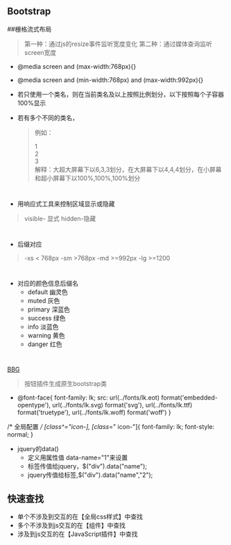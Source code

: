## Bootstrap

##栅格流式布局
> 第一种：通过js的resize事件监听宽度变化
> 第二种：通过媒体查询监听screen宽度
+ @media screen and (max-width:768px){}
+ @media screen and (min-width:768px) and (max-width:992px){}

+ 若只使用一个类名，则在当前类名及以上按照比例划分，以下按照每个子容器100%显示
+ 若有多个不同的类名，
    > 例如：
    > <div class="col-md-4 col-lg-6">1</div>
    > <div class="col-md-4 col-lg-3">2</div>
    > <div class="col-md-4 col-lg-3">3</div>
    > 解释：大超大屏幕下以6,3,3划分，在大屏幕下以4,4,4划分，在小屏幕和超小屏幕下以100%,100%,100%划分

# 
+ 用响应式工具来控制区域显示或隐藏
> visible- 显式 
> hidden-隐藏

# 
+ 后缀对应
> -xs < 768px
> -sm >768px
> -md >=992px
> -lg >=1200

# 
+ 对应的颜色信息后缀名
	- default 幽灵色
	- muted 灰色
	- primary 深蓝色
	- success 绿色
	- info 淡蓝色
	- warning 黄色
	- danger 红色

# 
[BBG](http://blog.koalite.com/bbg/ "bootstrap插件")
> 按钮插件生成原生bootstrap类

+  @font-face{
     font-family: lk;
     src:
        url(../fonts/lk.eot) format('embedded-opentype'),
        url(../fonts/lk.svg) format('svg'),
        url(../fonts/lk.ttf) format('truetype'),
        url(../fonts/lk.woff) format('woff')
 }
 
 /* 全局配置 */
 [class^="icon-],
 [class*=" icon-"]{
     font-family: lk;
     font-style: normal;
 }

 + jquery的data()
    - 定义用属性值 data-name="1"来设置
    - 标签传值给jquery，$("div").data("name");
    - jquery传值给标签,$("div").data("name","2");

## 快速查找

+ 单个不涉及到交互的在【全局css样式】中查找
+ 多个不涉及到js交互的在【组件】中查找
+ 涉及到js交互的在【JavaScript插件】中查找
